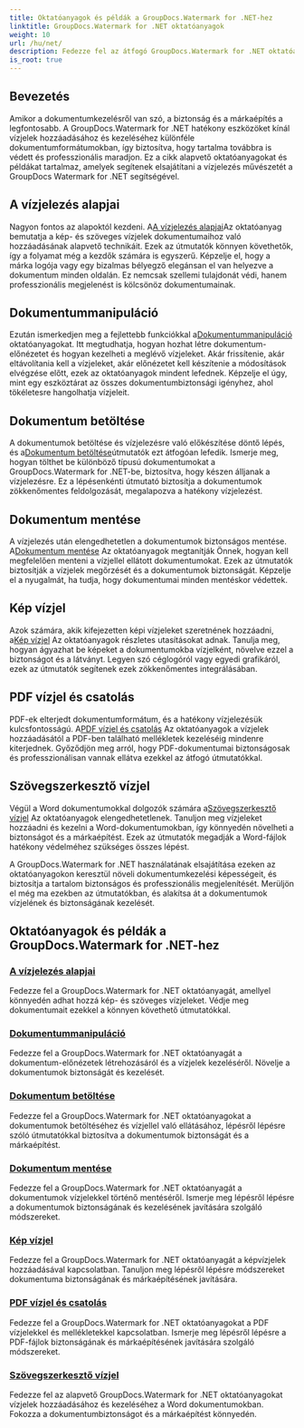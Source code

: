 ```yaml
---
title: Oktatóanyagok és példák a GroupDocs.Watermark for .NET-hez
linktitle: GroupDocs.Watermark for .NET oktatóanyagok
weight: 10
url: /hu/net/
description: Fedezze fel az átfogó GroupDocs.Watermark for .NET oktatóanyagokat. Ismerje meg a vízjelek hozzáadását, kezelését és biztonságossá tételét különféle dokumentumformátumokban a lépésenkénti útmutatók segítségével.
is_root: true
---
```

## Bevezetés

Amikor a dokumentumkezelésről van szó, a biztonság és a márkaépítés a legfontosabb. A GroupDocs.Watermark for .NET hatékony eszközöket kínál vízjelek hozzáadásához és kezeléséhez különféle dokumentumformátumokban, így biztosítva, hogy tartalma továbbra is védett és professzionális maradjon. Ez a cikk alapvető oktatóanyagokat és példákat tartalmaz, amelyek segítenek elsajátítani a vízjelezés művészetét a GroupDocs Watermark for .NET segítségével.

## A vízjelezés alapjai

 Nagyon fontos az alapoktól kezdeni. A[A vízjelezés alapjai](./watermarking-basics/)Az oktatóanyag bemutatja a kép- és szöveges vízjelek dokumentumaihoz való hozzáadásának alapvető technikáit. Ezek az útmutatók könnyen követhetők, így a folyamat még a kezdők számára is egyszerű. Képzelje el, hogy a márka logója vagy egy bizalmas bélyegző elegánsan el van helyezve a dokumentum minden oldalán. Ez nemcsak szellemi tulajdonát védi, hanem professzionális megjelenést is kölcsönöz dokumentumainak.

## Dokumentummanipuláció

 Ezután ismerkedjen meg a fejlettebb funkciókkal a[Dokumentummanipuláció](./document-manipulation/) oktatóanyagokat. Itt megtudhatja, hogyan hozhat létre dokumentum-előnézetet és hogyan kezelheti a meglévő vízjeleket. Akár frissítenie, akár eltávolítania kell a vízjeleket, akár előnézetet kell készítenie a módosítások elvégzése előtt, ezek az oktatóanyagok mindent lefednek. Képzelje el úgy, mint egy eszköztárat az összes dokumentumbiztonsági igényhez, ahol tökéletesre hangolhatja vízjeleit.

## Dokumentum betöltése

 A dokumentumok betöltése és vízjelezésre való előkészítése döntő lépés, és a[Dokumentum betöltése](./document-loadings/)útmutatók ezt átfogóan lefedik. Ismerje meg, hogyan tölthet be különböző típusú dokumentumokat a GroupDocs.Watermark for .NET-be, biztosítva, hogy készen álljanak a vízjelezésre. Ez a lépésenkénti útmutató biztosítja a dokumentumok zökkenőmentes feldolgozását, megalapozva a hatékony vízjelezést.

## Dokumentum mentése

 A vízjelezés után elengedhetetlen a dokumentumok biztonságos mentése. A[Dokumentum mentése](./document-savings/) Az oktatóanyagok megtanítják Önnek, hogyan kell megfelelően menteni a vízjellel ellátott dokumentumokat. Ezek az útmutatók biztosítják a vízjelek megőrzését és a dokumentumok biztonságát. Képzelje el a nyugalmát, ha tudja, hogy dokumentumai minden mentéskor védettek.

## Kép vízjel

 Azok számára, akik kifejezetten képi vízjeleket szeretnének hozzáadni, a[Kép vízjel](./image-watermarkings/) Az oktatóanyagok részletes utasításokat adnak. Tanulja meg, hogyan ágyazhat be képeket a dokumentumokba vízjelként, növelve ezzel a biztonságot és a látványt. Legyen szó céglogóról vagy egyedi grafikáról, ezek az útmutatók segítenek ezek zökkenőmentes integrálásában.

## PDF vízjel és csatolás

 PDF-ek elterjedt dokumentumformátum, és a hatékony vízjelezésük kulcsfontosságú. A[PDF vízjel és csatolás](./pdf-watermarking-attachments/) Az oktatóanyagok a vízjelek hozzáadásától a PDF-ben található mellékletek kezeléséig mindenre kiterjednek. Győződjön meg arról, hogy PDF-dokumentumai biztonságosak és professzionálisan vannak ellátva ezekkel az átfogó útmutatókkal.

## Szövegszerkesztő vízjel

 Végül a Word dokumentumokkal dolgozók számára a[Szövegszerkesztő vízjel](./word-processing-watermarkings/) Az oktatóanyagok elengedhetetlenek. Tanuljon meg vízjeleket hozzáadni és kezelni a Word-dokumentumokban, így könnyedén növelheti a biztonságot és a márkaépítést. Ezek az útmutatók megadják a Word-fájlok hatékony védelméhez szükséges összes lépést.

A GroupDocs.Watermark for .NET használatának elsajátítása ezeken az oktatóanyagokon keresztül növeli dokumentumkezelési képességeit, és biztosítja a tartalom biztonságos és professzionális megjelenítését. Merüljön el még ma ezekben az útmutatókban, és alakítsa át a dokumentumok vízjelének és biztonságának kezelését.
## Oktatóanyagok és példák a GroupDocs.Watermark for .NET-hez 
### [A vízjelezés alapjai](./watermarking-basics/)
Fedezze fel a GroupDocs.Watermark for .NET oktatóanyagát, amellyel könnyedén adhat hozzá kép- és szöveges vízjeleket. Védje meg dokumentumait ezekkel a könnyen követhető útmutatókkal.
### [Dokumentummanipuláció](./document-manipulation/)
Fedezze fel a GroupDocs.Watermark for .NET oktatóanyagát a dokumentum-előnézetek létrehozásáról és a vízjelek kezeléséről. Növelje a dokumentumok biztonságát és kezelését.
### [Dokumentum betöltése](./document-loadings/)
Fedezze fel a GroupDocs.Watermark for .NET oktatóanyagokat a dokumentumok betöltéséhez és vízjellel való ellátásához, lépésről lépésre szóló útmutatókkal biztosítva a dokumentumok biztonságát és a márkaépítést.
### [Dokumentum mentése](./document-savings/)
Fedezze fel a GroupDocs.Watermark for .NET oktatóanyagát a dokumentumok vízjelekkel történő mentéséről. Ismerje meg lépésről lépésre a dokumentumok biztonságának és kezelésének javítására szolgáló módszereket.
### [Kép vízjel](./image-watermarkings/)
Fedezze fel a GroupDocs.Watermark for .NET oktatóanyagát a képvízjelek hozzáadásával kapcsolatban. Tanuljon meg lépésről lépésre módszereket dokumentuma biztonságának és márkaépítésének javítására.
### [PDF vízjel és csatolás](./pdf-watermarking-attachments/)
Fedezze fel a GroupDocs.Watermark for .NET oktatóanyagokat a PDF vízjelekkel és mellékletekkel kapcsolatban. Ismerje meg lépésről lépésre a PDF-fájlok biztonságának és márkaépítésének javítására szolgáló módszereket.
### [Szövegszerkesztő vízjel](./word-processing-watermarkings/)
Fedezze fel az alapvető GroupDocs.Watermark for .NET oktatóanyagokat vízjelek hozzáadásához és kezeléséhez a Word dokumentumokban. Fokozza a dokumentumbiztonságot és a márkaépítést könnyedén.